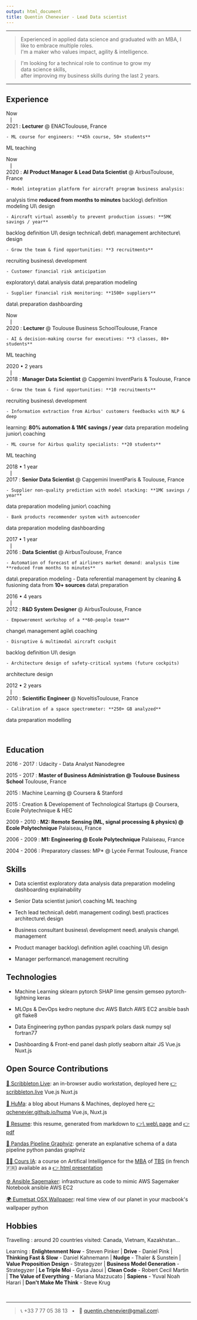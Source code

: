 ```yaml
---
output: html_document
title: Quentin Chenevier - Lead Data scientist
---
```


----

> Experienced in applied data science and graduated with an MBA, I like to embrace multiple roles.<br>I'm a maker who values impact, agility & intelligence.

> I'm looking for a technical role to continue to grow my <ds>data&nbsp;science&nbsp;skills</ds>,<br>after improving my <biz>business skills</biz> during the last 2 years.

----

Experience &nbsp;<i class="fa fa-suitcase"></i>
--------------------

<date>Now</br>⎹</br>2021</date>
: **Lecturer** @ ENAC<lite>Toulouse, France</lite>

    - ML course for engineers: **45h course, 50+ students**
<ds>ML teaching</ds>

<date>Now</br>⎹</br>2020</date>
: **AI Product Manager & Lead Data Scientist** @ Airbus<lite>Toulouse, France</lite>

    - Model integration platform for aircraft program business analysis:
analysis time **reduced from months to minutes** 
<biz>backlog\ definition</biz>
<biz>modeling</biz>
<biz>UI\ design</biz>

    - Aircraft virtual assembly to prevent production issues: **5M€ savings / year**
<biz>backlog definition</biz>
<biz>UI\ design</biz>
<ds>technical\ debt\ management</ds>
<ds>architecture\ design</ds>

    - Grow the team & find opportunities: **3 recruitments**
<biz>recruiting</biz>
<biz>business\ development</biz>

    - Customer financial risk anticipation
<ds>exploratory\ data\ analysis</ds>
<ds>data\ preparation</ds>
<ds>modeling</ds>

    - Supplier financial risk monitoring: **1500+ suppliers**
<ds>data\ preparation</ds>
<ds>dashboarding</ds>

<date>Now</br>⎹</br>2020</date>
: **Lecturer** @ Toulouse Business School<lite>Toulouse, France</lite>

    - AI & decision-making course for executives: **3 classes, 80+ students**
<ds>ML teaching</ds>


<date>2020 • 2 years</br>⎹</br>2018</date>
: **Manager Data Scientist** @ Capgemini Invent<lite>Paris & Toulouse, France</lite>

    - Grow the team & find opportunities: **10 recruitments**
<biz>recruiting</biz>
<biz>business\ development</biz>

    - Information extraction from Airbus' customers feedbacks with NLP & deep
learning: **80% automation & 1M€ savings / year**
<ds>data preparation</ds>
<ds>modeling</ds>
<ds>junior\ coaching</ds>

    - ML course for Airbus quality specialists: **20 students**
<ds>ML teaching</ds>

<date>2018 • 1 year</br>⎹</br>2017</date>
: **Senior Data Scientist** @ Capgemini Invent<lite>Paris & Toulouse, France</lite>


    - Supplier non-quality prediction with model stacking: **1M€ savings / year**
<ds>data preparation</ds>
<ds>modeling</ds>
<ds>junior\ coaching</ds>

    - Bank products recommender system with autoencoder
<ds>data preparation</ds>
<ds>modeling</ds>
<ds>dashboarding</ds>

<date>2017 • 1 year</br>⎹</br>2016</date>
: **Data Scientist** @ Airbus<lite>Toulouse, France</lite>

    - Automation of forecast of airliners market demand: analysis time **reduced from months to minutes**
<ds>data\ preparation</ds>
<ds>modeling</ds>
    - Data referential management by cleaning & fusioning data from **10+ sources**
<ds>data\ preparation</ds>


<date>2016 • 4 years</br>⎹</br>2012</date>
: **R&D System Designer** @ Airbus<lite>Toulouse, France</lite>

    - Empowerement workshop of a **60-people team**
<biz>change\ management</biz>
<biz>agile\ coaching</biz>

    - Disruptive & multimodal aircraft cockpit
<biz>backlog definition</biz>
<biz>UI\ design</biz>

    - Architecture design of safety-critical systems (future cockpits)
<ds>architecture design</ds>


<date>2012 • 2 years</br>⎹</br>2010</date>
: **Scientific Engineer** @ Noveltis<lite>Toulouse, France</lite>

    - Calibration of a space spectrometer: **250+ GB analyzed**
<ds>data preparation</ds>
<ds>modelling</ds>

</br>

Education &nbsp;<i class="fa fa-graduation-cap"></i>
---------

<date>2016 - 2017</date>
:   Udacity - Data Analyst Nanodegree

<date>2015 - 2017</date>
:   **Master of Business Administration @ Toulouse Business School** <lite>Toulouse, France</lite>

<date>2015</date>
:   Machine Learning @ Coursera & Stanford

<date>2015</date>
:   Creation & Developement of Technological Startups @ Coursera, Ecole Polytechnique & HEC

<date>2009 - 2010</date>
:   **M2: Remote Sensing (ML, signal processing & physics) @ Ecole Polytechnique** <lite>Palaiseau, France</lite>

<date>2006 - 2009</date>
:   **M1: Engineering @ Ecole Polytechnique** <lite>Palaiseau, France</lite>

<date>2004 - 2006</date>
:   Preparatory classes: MP* @ Lycée Fermat <lite>Toulouse, France</lite>

Skills &nbsp;<i class="fa fa-check-circle"></i>
----------------------------------

- Data scientist
<ds>exploratory data analysis</ds>
<ds>data preparation</ds>
<ds>modeling</ds>
<ds>dashboarding</ds>
<ds>explainability</ds>

- Senior Data scientist
<ds>junior\ coaching</ds>
<ds>ML teaching</ds>

- Tech lead
<ds>technical\ debt\ management</ds>
<ds>coding\ best\ practices</ds>
<ds>architecture\ design</ds>

- Business consultant
<biz>business\ development</biz>
<biz>need\ analysis</biz>
<biz>change\ management</biz>

- Product manager
<biz>backlog\ definition</biz>
<biz>agile\ coaching</biz>
<biz>UI\ design</biz>

- Manager
<biz>performance\ management</biz>
<biz>recruiting</biz>

Technologies &nbsp;<i class="fa fa-cogs"></i>
----------------------------------

- Machine Learning
<tech>sklearn</tech>
<tech>pytorch</tech>
<tech>SHAP</tech>
<tech>lime</tech>
<tech>gensim</tech>
<tech>gemseo</tech>
<tech>pytorch-lightning</tech>
<tech>keras</tech>

- MLOps & DevOps
<tech>kedro</tech>
<tech>neptune</tech>
<tech>dvc</tech>
<tech>AWS Batch</tech>
<tech>AWS EC2</tech>
<tech>ansible</tech>
<tech>bash</tech>
<tech>git</tech>
<tech>flake8</tech>

- Data Engineering
<tech>python</tech>
<tech>pandas</tech>
<tech>pyspark</tech>
<tech>polars</tech>
<tech>dask</tech>
<tech>numpy</tech>
<tech>sql</tech>
<tech>fortran77</tech>

- Dashboarding & Front-end
<tech>panel</tech>
<tech>dash</tech>
<tech>plotly</tech>
<tech>seaborn</tech>
<tech>altair</tech>
<tech>JS</tech>
<tech>Vue.js</tech>
<tech>Nuxt.js</tech>

Open Source Contributions &nbsp;<i class="fab fa-github"></i>
----------------------------------

[🎵 Scribbleton Live](https://github.com/qchenevier/scribbleton-live): an
in-browser audio workstation, deployed here 
[👉 scribbleton.live](https://scribbleton.live/) <tech>Vue.js</tech> <tech>Nuxt.js</tech>

[📝 HuMa](https://github.com/qchenevier/huma): a blog about Humans & Machines,
deployed here [👉 qchenevier.github.io/huma](https://qchenevier.github.io/huma/)
<tech>Vue.js</tech>, <tech>Nuxt.js</tech>

[📄 Resume](https://github.com/qchenevier/resume): this resume, generated from
markdown to [👉\ web\ page](https://raw.githack.com/qchenevier/resume/master/resume.html)
and [👉 pdf](https://raw.githubusercontent.com/qchenevier/resume/master/resume.pdf)

[🐼 Pandas Pipeline Graphviz](https://github.com/qchenevier/pandas-pipeline-graphviz):
generate an explanative schema of a data pipeline <tech>python</tech>
<tech>pandas</tech> <tech>graphviz</tech>

[👨‍🏫 Cours IA](https://github.com/qchenevier/cours-IA): a course on Artifical
Intelligence for the [MBA](https://www.tbs-education.fr/formation/global-executive-mba/) of [TBS](https://www.tbs-education.fr/)
(in french 🇫🇷) available as a [👉 html presentation](https://qchenevier.github.io/cours-IA/cours_12h_presentiel.html)

[⚙️ Ansible Sagemaker](https://github.com/qchenevier/ansible_sagemaker):
infrastructure as code to mimic AWS Sagemaker Notebook <tech>ansible</tech> <tech>AWS EC2</tech>

[🌍 Eumetsat OSX Wallpaper](https://github.com/qchenevier/eumetsat-osx-wallpaper):
real time view of our planet in your macbook's wallpaper <tech>python</tech>

Hobbies &nbsp;<i class="fa fa-gamepad"></i>
------------------------

Travelling
: around 20 countries visited: Canada, Vietnam, Kazakhstan...

Learning
: **Enlightenment Now** - Steven Pinker
| **Drive** - Daniel Pink
| **Thinking Fast & Slow** - Daniel Kahnemann
| **Nudge** - Thaler & Sunstein
| **Value Proposition Design** - Strategyzer
| **Business Model Generation** - Strategyzer
| **Le Triple Moi** - Gysa Jaoui
| **Clean Code** - Robert Cecil Martin
| **The Value of Everything** - Mariana Mazzucato
| **Sapiens** - Yuval Noah Harari
| **Don't Make Me Think** - Steve Krug

<br>

----

> 📞 +33 7 77 05 38 13 &nbsp;&nbsp;•&nbsp;&nbsp; 📧 [quentin.chenevier@gmail.com](mailto:quentin.chenevier@gmail.com)\
